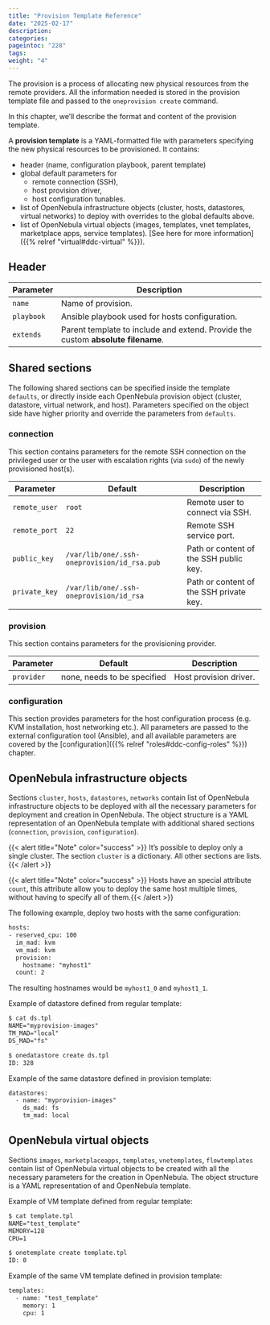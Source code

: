 ```yaml
---
title: "Provision Template Reference"
date: "2025-02-17"
description:
categories:
pageintoc: "228"
tags:
weight: "4"
---
```


<a id="ddc-template"></a>

<!--# Template Reference -->

The provision is a process of allocating new physical resources from the remote providers. All the information needed is stored in the provision template file and passed to the `oneprovision create` command.

In this chapter, we’ll describe the format and content of the provision template.

<a id="ddc-provision-template"></a>

A **provision template** is a YAML-formatted file with parameters specifying the new physical resources to be provisioned. It contains:

* header (name, configuration playbook, parent template)
* global default parameters for
  * remote connection (SSH),
  * host provision driver,
  * host configuration tunables.
* list of OpenNebula infrastructure objects (cluster, hosts, datastores, virtual networks) to deploy with overrides to the global defaults above.
* list of OpenNebula virtual objects (images, templates, vnet templates, marketplace apps, service templates). [See here for more information]({{% relref "virtual#ddc-virtual" %}}).

<a id="ddc-provision-template-header"></a>

## Header

| Parameter   | Description                                                                      |
|-------------|----------------------------------------------------------------------------------|
| `name`      | Name of provision.                                                               |
| `playbook`  | Ansible playbook used for hosts configuration.                                   |
| `extends`   | Parent template to include and extend. Provide the custom **absolute filename**. |

## Shared sections

The following shared sections can be specified inside the template `defaults`, or directly inside each OpenNebula provision object (cluster, datastore, virtual network, and host). Parameters specified on the object side have higher priority and override the parameters from `defaults`.

<a id="ddc-provision-template-connection"></a>

### connection

This section contains parameters for the remote SSH connection on the privileged user or the user with escalation rights (via `sudo`) of the newly provisioned host(s).

| Parameter     | Default                                     | Description                             |
|---------------|---------------------------------------------|-----------------------------------------|
| `remote_user` | `root`                                      | Remote user to connect via SSH.         |
| `remote_port` | `22`                                        | Remote SSH service port.                |
| `public_key`  | `/var/lib/one/.ssh-oneprovision/id_rsa.pub` | Path or content of the SSH public key.  |
| `private_key` | `/var/lib/one/.ssh-oneprovision/id_rsa`     | Path or content of the SSH private key. |

<a id="ddc-provision-template-provision"></a>

### provision

This section contains parameters for the provisioning provider.

| Parameter   | Default                     | Description            |
|-------------|-----------------------------|------------------------|
| `provider`  | none, needs to be specified | Host provision driver. |

<a id="ddc-provision-template-configuration"></a>

### configuration

This section provides parameters for the host configuration process (e.g. KVM installation, host networking etc.). All parameters are passed to the external configuration tool (Ansible), and all available parameters are covered by the [configuration]({{% relref "roles#ddc-config-roles" %}}) chapter.

<a id="ddc-provision-template-devices"></a>

## OpenNebula infrastructure objects

Sections `cluster`, `hosts`, `datastores`, `networks` contain list of OpenNebula infrastructure objects to be deployed with all the necessary parameters for deployment and creation in OpenNebula. The object structure is a YAML representation of an OpenNebula template with additional shared sections (`connection`, `provision`, `configuration`).

{{< alert title="Note" color="success" >}}
It’s possible to deploy only a single cluster. The section `cluster` is a dictionary. All other sections are lists.{{< /alert >}} 

{{< alert title="Note" color="success" >}}
Hosts have an special attribute `count`, this attribute allow you to deploy the same host multiple times, without having to specify all of them.{{< /alert >}} 

The following example, deploy two hosts with the same configuration:

```default
hosts:
- reserved_cpu: 100
  im_mad: kvm
  vm_mad: kvm
  provision:
    hostname: "myhost1"
  count: 2
```

The resulting hostnames would be `myhost1_0` and `myhost1_1`.

Example of datastore defined from regular template:

```default
$ cat ds.tpl
NAME="myprovision-images"
TM_MAD="local"
DS_MAD="fs"

$ onedatastore create ds.tpl
ID: 328
```

Example of the same datastore defined in provision template:

```default
datastores:
  - name: "myprovision-images"
    ds_mad: fs
    tm_mad: local
```

## OpenNebula virtual objects

Sections `images`, `marketplaceapps`, `templates`, `vnetemplates`, `flowtemplates` contain list of OpenNebula virtual objects to be created with all the necessary parameters for the creation in OpenNebula. The object structure is a YAML representation of and OpenNebula template.

Example of VM template defined from regular template:

```default
$ cat template.tpl
NAME="test_template"
MEMORY=128
CPU=1

$ onetemplate create template.tpl
ID: 0
```

Example of the same VM template defined in provision template:

```default
templates:
  - name: "test_template"
    memory: 1
    cpu: 1
```
